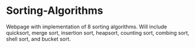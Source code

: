 # Sorting-Algorithms
Webpage with implementation of 8 sorting algorithms. Will include quicksort, merge sort, insertion sort, heapsort, counting sort, combing sort, shell sort, and bucket sort. 
